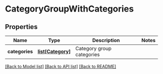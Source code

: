# CategoryGroupWithCategories

## Properties
Name | Type | Description | Notes
------------ | ------------- | ------------- | -------------
**categories** | [**list[Category]**](Category.md) | Category group categories | 

[[Back to Model list]](../README.md#documentation-for-models) [[Back to API list]](../README.md#documentation-for-api-endpoints) [[Back to README]](../README.md)


